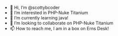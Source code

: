 - 👋 Hi, I’m @scottybcoder
- 👀 I’m interested in PHP-Nuke Titanium
- 🌱 I’m currently learning java!
- 💞️ I’m looking to collaborate on PHP-Nuke Titanium
- 📫 How to reach me, I am in a box on Erns Desk!

<!---
scottybcoder/scottybcoder is a ✨ special ✨ repository because its `README.md` (this file) appears on your GitHub profile.
You can click the Preview link to take a look at your changes.
--->
